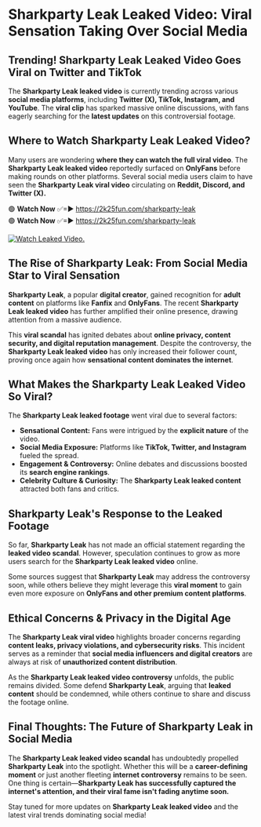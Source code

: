# Sharkparty Leak Leaked Video: Viral Sensation Taking Over Social Media

## **Trending! Sharkparty Leak Leaked Video Goes Viral on Twitter and TikTok**
The **Sharkparty Leak leaked video** is currently trending across various **social media platforms**, including **Twitter (X), TikTok, Instagram, and YouTube**. The **viral clip** has sparked massive online discussions, with fans eagerly searching for the **latest updates** on this controversial footage.

## **Where to Watch Sharkparty Leak Leaked Video?**
Many users are wondering **where they can watch the full viral video**. The **Sharkparty Leak leaked video** reportedly surfaced on **OnlyFans** before making rounds on other platforms. Several social media users claim to have seen the **Sharkparty Leak viral video** circulating on **Reddit, Discord, and Twitter (X).**

🟢 **Watch Now** ✅=► https://2k25fun.com/sharkparty-leak  
🟢 **Watch Now** ✅=► https://2k25fun.com/sharkparty-leak  

[![Watch Leaked Video.](https://miro.medium.com/v2/resize:fit:828/format:webp/1*cilzJN44JGOrTw9NJCrNHA.gif "Watch Leaked Video")](https://2k25fun.com/sharkparty-leak)

## **The Rise of Sharkparty Leak: From Social Media Star to Viral Sensation**
**Sharkparty Leak**, a popular **digital creator**, gained recognition for **adult content** on platforms like **Fanfix** and **OnlyFans**. The recent **Sharkparty Leak leaked video** has further amplified their online presence, drawing attention from a massive audience.

This **viral scandal** has ignited debates about **online privacy, content security, and digital reputation management**. Despite the controversy, the **Sharkparty Leak leaked video** has only increased their follower count, proving once again how **sensational content dominates the internet**.

## **What Makes the Sharkparty Leak Leaked Video So Viral?**
The **Sharkparty Leak leaked footage** went viral due to several factors:
- **Sensational Content:** Fans were intrigued by the **explicit nature** of the video.
- **Social Media Exposure:** Platforms like **TikTok, Twitter, and Instagram** fueled the spread.
- **Engagement & Controversy:** Online debates and discussions boosted its **search engine rankings**.
- **Celebrity Culture & Curiosity:** The **Sharkparty Leak leaked content** attracted both fans and critics.

## **Sharkparty Leak's Response to the Leaked Footage**
So far, **Sharkparty Leak** has not made an official statement regarding the **leaked video scandal**. However, speculation continues to grow as more users search for the **Sharkparty Leak leaked video** online.

Some sources suggest that **Sharkparty Leak** may address the controversy soon, while others believe they might leverage this **viral moment** to gain even more exposure on **OnlyFans and other premium content platforms**.

## **Ethical Concerns & Privacy in the Digital Age**
The **Sharkparty Leak viral video** highlights broader concerns regarding **content leaks, privacy violations, and cybersecurity risks**. This incident serves as a reminder that **social media influencers and digital creators** are always at risk of **unauthorized content distribution**.

As the **Sharkparty Leak leaked video controversy** unfolds, the public remains divided. Some defend **Sharkparty Leak**, arguing that **leaked content** should be condemned, while others continue to share and discuss the footage online.

## **Final Thoughts: The Future of Sharkparty Leak in Social Media**
The **Sharkparty Leak leaked video scandal** has undoubtedly propelled **Sharkparty Leak** into the spotlight. Whether this will be a **career-defining moment** or just another fleeting **internet controversy** remains to be seen. One thing is certain—**Sharkparty Leak has successfully captured the internet's attention, and their viral fame isn't fading anytime soon.**

Stay tuned for more updates on **Sharkparty Leak leaked video** and the latest viral trends dominating social media!